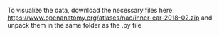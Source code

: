 To visualize the data, download the necessary files here: https://www.openanatomy.org/atlases/nac/inner-ear-2018-02.zip and unpack them in the same folder as the .py file
